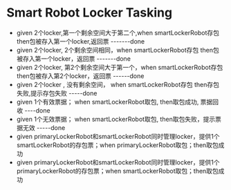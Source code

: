 # Smart Robot Locker Tasking

* given 2个locker,第一个剩余空间大于第二个,when smartLockerRobot存包 then包被存入第一个locker,返回票 -------done
* given 2个locker, 2个剩余空间相同，when smartLockerRobot存包 then包被存入第一个locker，返回票 -------done
* given 2个locker, 第2个剩余空间大于第一个，when smartLockerRobot存包 then包被存入第2个locker，返回票 ------done
* given 2个locker , 没有剩余空间， when smartLockerRobot存包 then存包失败,提示存包失败 -----done
* given 1个有效票据； when smartLockerRobot取包, then取包成功, 票据回收 ----done
* given 1个无效票据； when smartLockerRobot取包, then取包失败，提示票据无效 -----done
* given primaryLockerRobot和smartLockerRobot同时管理locker，提供1个smartLockerRobot的存包票；when primaryLockerRobot取包；then取包成功
* given primaryLockerRobot和smartLockerRobot同时管理locker，提供1个primaryLockerRobot的存包票；when smartLockerRobot取包；then取包成功

